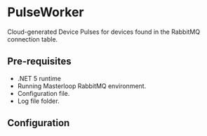 ﻿# PulseWorker

Cloud-generated Device Pulses for devices found in the RabbitMQ connection table.

## Pre-requisites

- .NET 5 runtime
- Running Masterloop RabbitMQ environment.
- Configuration file.
- Log file folder.

## Configuration


